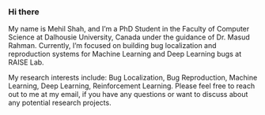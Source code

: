 ### Hi there

My name is Mehil Shah, and I’m a PhD Student in the Faculty of Computer Science at Dalhousie University, Canada under the guidance of Dr. Masud Rahman. Currently, I’m focused on building bug localization and reproduction systems for Machine Learning and Deep Learning bugs at RAISE Lab.

My research interests include: Bug Localization, Bug Reproduction, Machine Learning, Deep Learning, Reinforcement Learning. Please feel free to reach out to me at my email, if you have any questions or want to discuss about any potential research projects.
